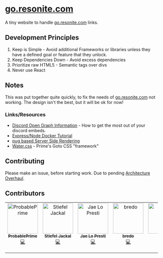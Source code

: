 # [go.resonite.com](https://go.resonite.com)

A tiny website to handle [go.resonite.com](https://go.resonite.com) links.

## Development Principles

1. Keep is Simple - Avoid additional Frameworks or libraries unless they have a defined goal or feature that they unlock.
2. Keep Dependencies Down - Avoid excess dependencies
3. Prioritize raw HTML5 - Semantic tags over divs
4. Never use React

## Notes

This was put together quite quickly, to fix the needs of [go.resonite.com](https://go.resonite.com) not working. The design isn't the best, but it will be ok for now!

### Links/Resources

- [Discord Open Graph Information](https://www.reddit.com/r/discordapp/comments/82p8i6/a_basic_tutorial_on_how_to_get_the_most_out_of/) - How to get the most out of your discord embeds.
- [Express/Node Docker Tutorial](https://www.digitalocean.com/community/tutorials/how-to-build-a-node-js-application-with-docker)
- [pug based Server Side Rendering](https://expressjs.com/en/guide/using-template-engines.html)
- [Water.css](https://watercss.kognise.dev/) - Prime's Goto CSS "framework"

## Contributing

Please make an issue, before starting work. Due to pending [Architecture Overhaul](https://github.com/Yellow-Dog-Man/go.resonite.com/issues/29).

## Contributors

<!-- ALL-CONTRIBUTORS-LIST:START - Do not remove or modify this section -->
<!-- prettier-ignore-start -->
<!-- markdownlint-disable -->
<table>
  <tbody>
    <tr>
      <td align="center" valign="top" width="14.28%"><a href="http://probableprime.co.uk/"><img src="https://avatars.githubusercontent.com/u/8791132?v=4?s=100" width="100px;" alt="ProbablePrime"/><br /><sub><b>ProbablePrime</b></sub></a><br /><a href="https://github.com/Yellow-Dog-Man/go.resonite.com/commits?author=ProbablePrime" title="Code">💻</a></td>
      <td align="center" valign="top" width="14.28%"><a href="https://github.com/stiefeljackal"><img src="https://avatars.githubusercontent.com/u/20023996?v=4?s=100" width="100px;" alt="Stiefel Jackal"/><br /><sub><b>Stiefel Jackal</b></sub></a><br /><a href="https://github.com/Yellow-Dog-Man/go.resonite.com/commits?author=stiefeljackal" title="Code">💻</a></td>
      <td align="center" valign="top" width="14.28%"><a href="https://j4.lc/"><img src="https://avatars.githubusercontent.com/u/76598503?v=4?s=100" width="100px;" alt="Jae Lo Presti"/><br /><sub><b>Jae Lo Presti</b></sub></a><br /><a href="https://github.com/Yellow-Dog-Man/go.resonite.com/commits?author=jae1911" title="Code">💻</a></td>
      <td align="center" valign="top" width="14.28%"><a href="http://bredo.tech"><img src="https://avatars.githubusercontent.com/u/29470709?v=4?s=100" width="100px;" alt="bredo"/><br /><sub><b>bredo</b></sub></a><br /><a href="https://github.com/Yellow-Dog-Man/go.resonite.com/commits?author=bredo228" title="Code">💻</a></td>
      <td align="center" valign="top" width="14.28%"><a href="https://github.com/blhsrwznrghfzpr"><img src="https://avatars.githubusercontent.com/u/7685946?v=4?s=100" width="100px;" alt="yoshi"/><br /><sub><b>yoshi</b></sub></a><br /><a href="https://github.com/Yellow-Dog-Man/go.resonite.com/commits?author=blhsrwznrghfzpr" title="Code">💻</a></td>
      <td align="center" valign="top" width="14.28%"><a href="http://badhalo.ninja"><img src="https://avatars.githubusercontent.com/u/1661241?v=4?s=100" width="100px;" alt="badhaloninja"/><br /><sub><b>badhaloninja</b></sub></a><br /><a href="https://github.com/Yellow-Dog-Man/go.resonite.com/commits?author=badhaloninja" title="Code">💻</a></td>
      <td align="center" valign="top" width="14.28%"><a href="https://github.com/Mhowser"><img src="https://avatars.githubusercontent.com/u/24195572?v=4?s=100" width="100px;" alt="Marcus Howser"/><br /><sub><b>Marcus Howser</b></sub></a><br /><a href="https://github.com/Yellow-Dog-Man/go.resonite.com/commits?author=Mhowser" title="Code">💻</a></td>
    </tr>
  </tbody>
</table>

<!-- markdownlint-restore -->
<!-- prettier-ignore-end -->

<!-- ALL-CONTRIBUTORS-LIST:END -->
